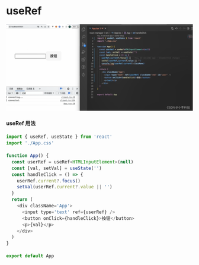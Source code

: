 # useRef

![在这里插入图片描述](assets/8016ece7a2dbe48ea8a2c28fb189df30.png)

#### useRef 用法

```js
import { useRef, useState } from 'react'
import './App.css'

function App() {
  const userRef = useRef<HTMLInputElement>(null)
  const [val, setVal] = useState('')
  const handleClick = () => {
    userRef.current?.focus()
    setVal(userRef.current?.value || '')
  }
  return (
    <div className='App'>
      <input type='text' ref={userRef} />
      <button onClick={handleClick}>按钮</button>
      <p>{val}</p>
    </div>
  )
}

export default App

```


